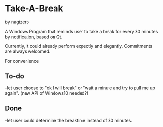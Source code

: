 # Take-A-Break
by nagizero

A Windows Program that reminds user to take a break for every 30 minutes by notification, based on Qt.

Currently, it could already perform expectly and elegantly. Commitments are always welcomed.

For convenience

## To-do

-let user choose to "ok I will break" or "wait a minute and try to pull me up again". (new API of Windows10 needed?)

## Done

-let user could determine the breaktime instead of 30 minutes.
